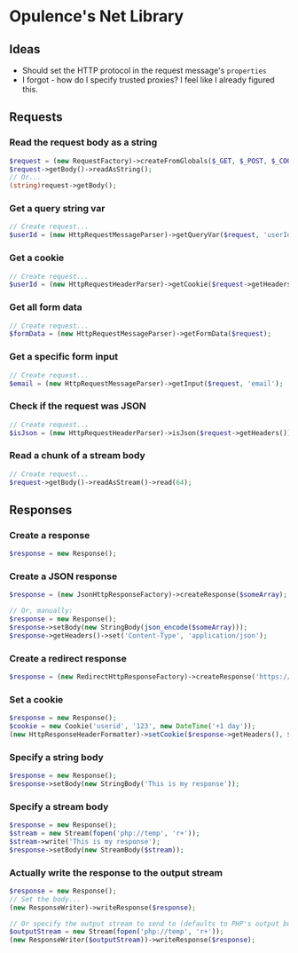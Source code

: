 <h1>Opulence's Net Library</h1>

<h2>Ideas</h2>

* Should set the HTTP protocol in the request message's `properties`
* I forgot - how do I specify trusted proxies?  I feel like I already figured this.

<h2>Requests</h2>

<h3>Read the request body as a string</h3>

```php
$request = (new RequestFactory)->createFromGlobals($_GET, $_POST, $_COOKIE, $_SERVER, $_FILES, $_ENV);
$request->getBody()->readAsString();
// Or...
(string)request->getBody();
```

<h3>Get a query string var</h3>

```php
// Create request...
$userId = (new HttpRequestMessageParser)->getQueryVar($request, 'userId');
```

<h3>Get a cookie</h3>

```php
// Create request...
$userId = (new HttpRequestHeaderParser)->getCookie($request->getHeaders(), 'userId');
```

<h3>Get all form data</h3>

```php
// Create request...
$formData = (new HttpRequestMessageParser)->getFormData($request);
```

<h3>Get a specific form input</h3>

```php
// Create request...
$email = (new HttpRequestMessageParser)->getInput($request, 'email');
```

<h3>Check if the request was JSON</h3>

```php
// Create request...
$isJson = (new HttpRequestHeaderParser)->isJson($request->getHeaders());
```

<h3>Read a chunk of a stream body</h3>

```php
// Create request...
$request->getBody()->readAsStream()->read(64);
```

<h2>Responses</h2>

<h3>Create a response</h3>

```php
$response = new Response();
```

<h3>Create a JSON response</h3>

```php
$response = (new JsonHttpResponseFactory)->createResponse($someArray);

// Or, manually:
$response = new Response();
$response->setBody(new StringBody(json_encode($someArray)));
$response->getHeaders()->set('Content-Type', 'application/json');
```

<h3>Create a redirect response</h3>

```php
$response = (new RedirectHttpResponseFactory)->createResponse('https://google.com');
```

<h3>Set a cookie</h3>

```php
$response = new Response();
$cookie = new Cookie('userid', '123', new DateTime('+1 day'));
(new HttpResponseHeaderFormatter)->setCookie($response->getHeaders(), $cookie);
```

<h3>Specify a string body</h3>

```php
$response = new Response();
$response->setBody(new StringBody('This is my response'));
```

<h3>Specify a stream body</h3>

```php
$response = new Response();
$stream = new Stream(fopen('php://temp', 'r+'));
$stream->write('This is my response');
$response->setBody(new StreamBody($stream));
```

<h3>Actually write the response to the output stream</h3>

```php
$response = new Response();
// Set the body...
(new ResponseWriter)->writeResponse($response);

// Or specify the output stream to send to (defaults to PHP's output buffer):
$outputStream = new Stream(fopen('php://temp', 'r+'));
(new ResponseWriter($outputStream))->writeResponse($response);
```